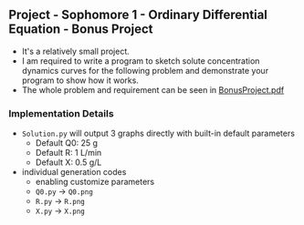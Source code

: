 ## Project - Sophomore 1 - Ordinary Differential Equation - Bonus Project
- It's a relatively small project.
- I am required to write a program to sketch solute concentration dynamics curves for the following problem and demonstrate your program to show how it works.
- The whole problem and requirement can be seen in [BonusProject.pdf](https://github.com/rogerfan48/Project-Soph1-ODE-BonusProject/blob/main/BonusProject.pdf)

### Implementation Details
- `Solution.py` will output 3 graphs directly with built-in default parameters
  - Default Q0: 25 g
  - Default R: 1 L/min
  - Default X: 0.5 g/L
- individual generation codes
  - enabling customize parameters
  - `Q0.py` -> `Q0.png`
  - `R.py` -> `R.png`
  - `X.py` -> `X.png`
